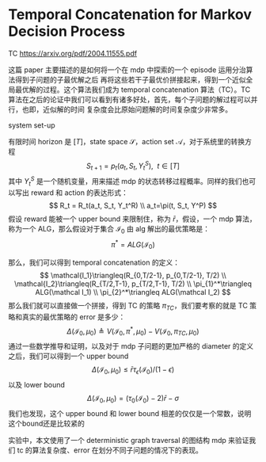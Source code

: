 # Temporal Concatenation for Markov Decision Process

TC
https://arxiv.org/pdf/2004.11555.pdf

这篇 paper 主要描述的是如何将一个在 mdp 中探索的一个 episode 运用分治算法得到子问题的子最优解之后
再将这些若干子最优价拼接起来，得到一个近似全局最优解的过程。这个算法我们成为 temporal concatenation 
算法（TC）。TC 算法在之后的论证中我们可以看到有诸多好处，首先，每个子问题的解过程可以并行，也即，近似解的时间
复杂度会比原始问题解的时间复杂度少非常多。

system set-up

有限时间 horizon 是 $[T]$，state space $\mathcal{S}$，action set $\mathcal{A}$，对于系统里的转换方程
$$
S_{t+1} = p_t(a_t, S_t, Y_t^S), \ \ t\in[T]
$$
其中 $Y_t^S$ 是一个随机变量，用来描述 mdp 的状态转移过程概率。同样的我们也可以写出 reward 和 action 的表达形式：
$$
R_t = R_t(a_t, S_t, Y_t^R) \\
a_t=\pi(t, S_t, Y^P)
$$
假设 reward 能被一个 upper bound 来限制住，称为 $\bar r$，假设，一个 mdp 算法，称为一个 ALG，那么假设对于集合 $\mathcal{I}_0$ 由 alg 解出的最优策略是：
$$
\pi^* = ALG(\mathcal{I}_0)
$$

那么，我们可以得到 temporal concatenation 的定义：
$$
\mathcal{I_1}\triangleq(R_{0,T/2-1}, p_{0,T/2-1}, T/2) \\
\mathcal{I_2}\triangleq(R_{T/2,T-1}, p_{T/2,T-1}, T/2) \\
\pi_{1}^*\triangleq ALG(\mathcal I_1) \\
\pi_{2}^*\triangleq ALG(\mathcal I_2)
$$
那么我们就可以直接做一个拼接，得到 TC 的策略 $\pi_{TC}$，我们要考察的就是 TC 策略和真实的最优策略的 error 是多少：
$$
\Delta(\mathcal I_0,\mu_0) \triangleq V(\mathcal I_0, \pi^*, \mu_0) - V(\mathcal I_0,\pi_{TC}, \mu_0)
$$
通过一些数学推导和证明，以及对于 mdp 子问题的更加严格的 diameter 的定义之后，我们可以得到一个 upper bound
$$
\Delta(\mathcal I_0, \mu_0) \leq \bar r \tau_\epsilon (\mathcal I_0) / (1 - \epsilon)
$$
以及 lower bound
$$
\Delta(\mathcal I_0,\mu_0) = (\tau_0(\mathcal I_0) - 2) \bar r - \sigma
$$
我们也发现，这个 upper bound 和 lower bound 相差的仅仅是一个常数，说明这个bound还是比较紧的

实验中，本文使用了一个 deterministic graph traversal 的图结构 mdp 来验证我们 tc 的算法复杂度、error 在划分不同子问题的情况下的表现。


